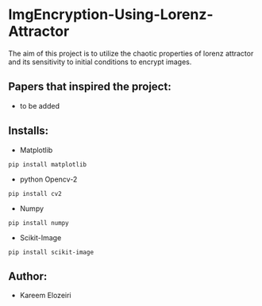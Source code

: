 # ImgEncryption-Using-Lorenz-Attractor
  The aim of this project is to utilize the chaotic properties of lorenz attractor and its sensitivity to initial conditions to encrypt images.
## Papers that inspired the project:
- to be added
## Installs:
- Matplotlib
```
pip install matplotlib
```
- python Opencv-2
```
pip install cv2
```
- Numpy
```
pip install numpy
```
- Scikit-Image
```
pip install scikit-image
```

## Author:
- Kareem Elozeiri
